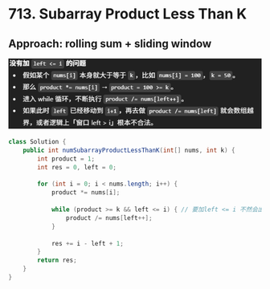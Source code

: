# 713. Subarray Product Less Than K

## Approach: rolling sum + sliding window

![alt text](image-18.png)

```java
class Solution {
    public int numSubarrayProductLessThanK(int[] nums, int k) {
        int product = 1;
        int res = 0, left = 0;

        for (int i = 0; i < nums.length; i++) { 
            product *= nums[i]; 

            while (product >= k && left <= i) { // 要加left <= i 不然会出错 
                product /= nums[left++]; 
            } 

            res += i - left + 1; 
        }
        return res;   
    }
}
```